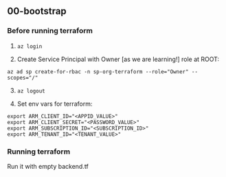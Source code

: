 ## 00-bootstrap

### Before running terraform

1. ```az login```

2. Create Service Principal with Owner [as we are learning!] role at ROOT:

```
az ad sp create-for-rbac -n sp-org-terraform --role="Owner" --scopes="/"
```

3. ```az logout```

4. Set env vars for terraform:

```
export ARM_CLIENT_ID="<APPID_VALUE>"
export ARM_CLIENT_SECRET="<PASSWORD_VALUE>"
export ARM_SUBSCRIPTION_ID="<SUBSCRIPTION_ID>"
export ARM_TENANT_ID="<TENANT_VALUE>"
```

### Running terraform
Run it with empty backend.tf
